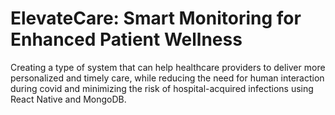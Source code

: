 # ElevateCare: Smart Monitoring for Enhanced Patient Wellness
Creating a  type of system that can help healthcare providers to deliver more personalized and timely care, while reducing the need for human interaction during covid and minimizing the risk of hospital-acquired infections using React Native and MongoDB. 

